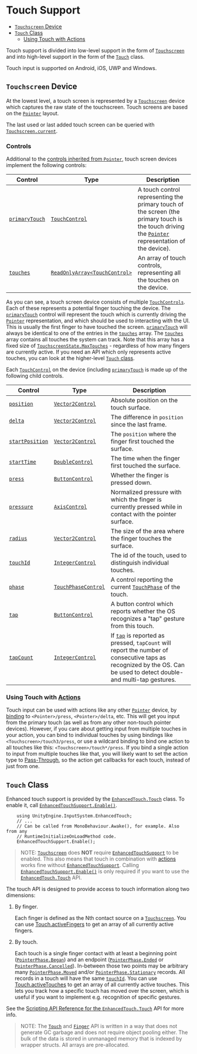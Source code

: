 # Touch Support

* [`Touchscreen` Device](#touchscreen-device)
* [`Touch` Class](#touch-class)
    * [Using Touch with Actions](#using-touch-with-actionsactionsmd)

Touch support is divided into low-level support in the form of [`Touchscreen`](#touchscreen-device) and into high-level support in the form of the [`Touch`](#touch-class) class.

Touch input is supported on Android, iOS, UWP and Windows.

## `Touchscreen` Device

At the lowest level, a touch screen is represented by a [`Touchscreen`](../api/UnityEngine.InputSystem.Touchscreen.html) device which captures the raw state of the touchscreen. Touch screens are based on the [`Pointer`](Pointers.md) layout.

The last used or last added touch screen can be queried with [`Touchscreen.current`](../api/UnityEngine.InputSystem.Touchscreen.html#UnityEngine_InputSystem_Touchscreen_current).

### Controls

Additional to the [controls inherited from `Pointer`](Pointers.md#controls), touch screen devices implement the following controls:

|Control|Type|Description|
|-------|----|-----------|
|[`primaryTouch`](../api/UnityEngine.InputSystem.Touchscreen.html#UnityEngine_InputSystem_Touchscreen_primaryTouch)|[`TouchControl`](../api/UnityEngine.InputSystem.Controls.TouchControl.html)|A touch control representing the primary touch of the screen (the primary touch is the touch driving the [`Pointer`](Pointers.md) representation of the device).|
|[`touches`](../api/UnityEngine.InputSystem.Touchscreen.html#UnityEngine_InputSystem_Touchscreen_touches)|[`ReadOnlyArray<TouchControl>`](../api/UnityEngine.InputSystem.Controls.TouchControl.html)|An array of touch controls, representing all the touches on the device.|

As you can see, a touch screen device consists of multiple [`TouchControls`](../api/UnityEngine.InputSystem.Controls.TouchControl.html). Each of these represents a potential finger touching the device. The [`primaryTouch`](../api/UnityEngine.InputSystem.Touchscreen.html#UnityEngine_InputSystem_Touchscreen_primaryTouch) control will represent the touch which is currently driving the [`Pointer`](Pointers.md) representation, and which should be used to interacting with the UI. This is usually the first finger to have touched the screen. [`primaryTouch`](../api/UnityEngine.InputSystem.Touchscreen.html#UnityEngine_InputSystem_Touchscreen_primaryTouch) will always be identical to one of the entries in the [`touches`](../api/UnityEngine.InputSystem.Touchscreen.html#UnityEngine_InputSystem_Touchscreen_touches) array. The [`touches`](../api/UnityEngine.InputSystem.Touchscreen.html#UnityEngine_InputSystem_Touchscreen_touches) array contains all touches the system can track. Note that this array has a fixed size of [`TouchscreenState.MaxTouches`](../api/UnityEngine.InputSystem.LowLevel.TouchscreenState.html#UnityEngine_InputSystem_LowLevel_TouchscreenState_MaxTouches) - regardless of how many fingers are currently active. If you need an API which only represents active touches, you can look at the higher-level [`Touch` class](#touch-class).

Each [`TouchControl`](../api/UnityEngine.InputSystem.Controls.TouchControl.html) on the device (including [`primaryTouch`](../api/UnityEngine.InputSystem.Touchscreen.html#UnityEngine_InputSystem_Touchscreen_primaryTouch) is made up of the following child controls.

|Control|Type|Description|
|-------|----|-----------|
|[`position`](../api/UnityEngine.InputSystem.Controls.TouchControl.html#UnityEngine_InputSystem_Controls_TouchControl_position)|[`Vector2Control`](../api/UnityEngine.InputSystem.Controls.Vector2Control.html)|Absolute position on the touch surface.|
|[`delta`](../api/UnityEngine.InputSystem.Controls.TouchControl.html#UnityEngine_InputSystem_Controls_TouchControl_delta)|[`Vector2Control`](../api/UnityEngine.InputSystem.Controls.Vector2Control.html)|The difference in `position` since the last frame.|
|[`startPosition`](../api/UnityEngine.InputSystem.Controls.TouchControl.html#UnityEngine_InputSystem_Controls_TouchControl_startPosition)|[`Vector2Control`](../api/UnityEngine.InputSystem.Controls.Vector2Control.html)|The `position` where the finger first touched the surface.|
|[`startTime`](../api/UnityEngine.InputSystem.Controls.TouchControl.html#UnityEngine_InputSystem_Controls_TouchControl_startTime)|[`DoubleControl`](../api/UnityEngine.InputSystem.Controls.IntegerControl.html)|The time when the finger first touched the surface.|
|[`press`](../api/UnityEngine.InputSystem.Controls.TouchControl.html#UnityEngine_InputSystem_Controls_TouchControl_press)|[`ButtonControl`](../api/UnityEngine.InputSystem.Controls.ButtonControl.html)|Whether the finger is pressed down.|
|[`pressure`](../api/UnityEngine.InputSystem.Controls.TouchControl.html#UnityEngine_InputSystem_Controls_TouchControl_pressure)|[`AxisControl`](../api/UnityEngine.InputSystem.Controls.AxisControl.html)|Normalized pressure with which the finger is currently pressed while in contact with the pointer surface.|
|[`radius`](../api/UnityEngine.InputSystem.Controls.TouchControl.html#UnityEngine_InputSystem_Controls_TouchControl_radius)|[`Vector2Control`](../api/UnityEngine.InputSystem.Controls.Vector2Control.html)|The size of the area where the finger touches the surface.|
|[`touchId`](../api/UnityEngine.InputSystem.Controls.TouchControl.html#UnityEngine_InputSystem_Controls_TouchControl_touchId)|[`IntegerControl`](../api/UnityEngine.InputSystem.Controls.IntegerControl.html)|The id of the touch, used to distinguish individual touches.|
|[`phase`](../api/UnityEngine.InputSystem.Controls.TouchControl.html#UnityEngine_InputSystem_Controls_TouchControl_phase)|[`TouchPhaseControl`](../api/UnityEngine.InputSystem.Controls.TouchPhaseControl.html)|A control reporting the current  [`TouchPhase`](../api/UnityEngine.InputSystem.TouchPhase.html) of the touch.|
|[`tap`](../api/UnityEngine.InputSystem.Controls.TouchControl.html#UnityEngine_InputSystem_Controls_TouchControl_tap)|[`ButtonControl`](../api/UnityEngine.InputSystem.Controls.ButtonControl.html)|A button control which reports whether the OS recognizes a "tap" gesture from this touch.|
|[`tapCount`](../api/UnityEngine.InputSystem.Controls.TouchControl.html#UnityEngine_InputSystem_Controls_TouchControl_tapCount)|[`IntegerControl`](../api/UnityEngine.InputSystem.Controls.ButtonControl.html)|If [`tap`](../api/UnityEngine.InputSystem.Controls.TouchControl.html#UnityEngine_InputSystem_Controls_TouchControl_tap) is reported as pressed, `tapCount` will report the number of consecutive taps as recognized by the OS. Can be used to detect double- and multi-tap gestures.|

### Using Touch with [Actions](Actions.md)

Touch input can be used with actions like any other [`Pointer`](Pointers.md) device, by [binding](ActionBindings.md) to `<Pointer>/press`, `<Pointer>/delta`, etc. This will get you input from the primary touch (as well as from any other non-touch pointer devices). However, if you care about getting input from multiple touches in your action, you can bind to individual touches by using bindings like `<Touchscreen>/touch3/press`, or use a wildcard binding to bind one action to all touches like this: `<Touchscreen>/touch*/press`. If you bind a single action to input from multiple touches like that, you will likely want to set the action type to [Pass-Through](Actions.md#pass-through-actions), so the action get callbacks for each touch, instead of just from one.

## `Touch` Class

Enhanced touch support is provided by the [`EnhancedTouch.Touch`](../api/UnityEngine.InputSystem.EnhancedTouch.Touch.html) class. To enable it, call [`EnhancedTouchSupport.Enable()`](../api/UnityEngine.InputSystem.EnhancedTouch.EnhancedTouchSupport.html#UnityEngine_InputSystem_EnhancedTouch_EnhancedTouchSupport_Enable).

```
    using UnityEngine.InputSystem.EnhancedTouch;
    // ...
    // Can be called from MonoBehaviour.Awake(), for example. Also from any
    // RuntimeInitializeOnLoadMethod code.
    EnhancedTouchSupport.Enable();
```

>NOTE: [`Touchscreen`](../api/UnityEngine.InputSystem.Touchscreen.html) does __NOT__ require [`EnhancedTouchSupport`](../api/UnityEngine.InputSystem.EnhancedTouch.EnhancedTouchSupport.html) to be enabled. This also means that touch in combination with [actions](Actions.md) works fine without [`EnhancedTouchSupport`](../api/UnityEngine.InputSystem.EnhancedTouch.EnhancedTouchSupport.html). Calling [`EnhancedTouchSupport.Enable()`](../api/UnityEngine.InputSystem.EnhancedTouch.EnhancedTouchSupport.html#UnityEngine_InputSystem_EnhancedTouch_EnhancedTouchSupport_Enable) is only required if you want to use the [`EnhancedTouch.Touch`](../api/UnityEngine.InputSystem.EnhancedTouch.Touch.html) API.

The touch API is designed to provide access to touch information along two dimensions:

1. By finger.

   Each finger is defined as the Nth contact source on a [`Touchscreen`](../api/UnityEngine.InputSystem.Touchscreen.html). You can use  [Touch.activeFingers](../api/UnityEngine.InputSystem.EnhancedTouch.Touch.html#UnityEngine_InputSystem_EnhancedTouch_Touch_activeFingers) to get an array of all currently active fingers.

2. By touch.

   Each touch is a single finger contact with at least a beginning point ([`PointerPhase.Began`](../api/UnityEngine.InputSystem.TouchPhase.html)) and an endpoint ([`PointerPhase.Ended`](../api/UnityEngine.InputSystem.TouchPhase.html) or [`PointerPhase.Cancelled`](../api/UnityEngine.InputSystem.TouchPhase.html)). In-between those two points may be arbitrary many [`PointerPhase.Moved`](../api/UnityEngine.InputSystem.TouchPhase.html) and/or [`PointerPhase.Stationary`](../api/UnityEngine.InputSystem.TouchPhase.html) records. All records in a touch will have the same [`touchId`](../api/UnityEngine.InputSystem.Controls.TouchControl.html#UnityEngine_InputSystem_Controls_TouchControl_touchId). You can use  [Touch.activeTouches](../api/UnityEngine.InputSystem.EnhancedTouch.Touch.html#UnityEngine_InputSystem_EnhancedTouch_Touch_activeTouches) to get an array of all currently active touches. This lets you track how a specific touch has moved over the screen, which is useful if you want to implement e.g. recognition of specific gestures.

See the [Scripting API Reference for the `EnhancedTouch.Touch`](../api/UnityEngine.InputSystem.EnhancedTouch.Touch.html) API for more info.

>NOTE: The [`Touch`](../api/UnityEngine.InputSystem.EnhancedTouch.Touch.html) and [`Finger`](../api/UnityEngine.InputSystem.EnhancedTouch.Finger.html) API is written in a way that does not generate GC garbage and does not require object pooling either. The bulk of the data is stored in unmanaged memory that is indexed by wrapper structs. All arrays are pre-allocated.
